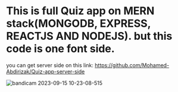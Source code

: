 # This is full Quiz app on MERN stack(MONGODB, EXPRESS, REACTJS AND NODEJS). but this code is one font side.
you can get server side on this link: https://github.com/Mohamed-Abdirizak/Quiz-app-server-side


![bandicam 2023-09-15 10-23-08-515](https://github.com/Mohamed-Abdirizak/Quiz-App-on-MERN-stack/assets/63655278/fee68dc7-53a2-4839-bd37-819f2ac88a86)
